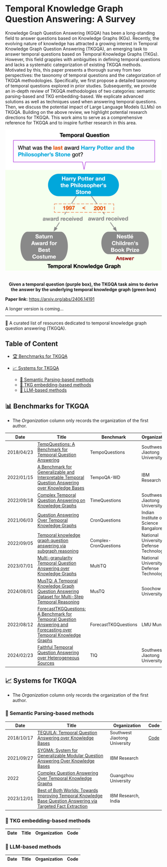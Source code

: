 # Temporal Knowledge Graph Question Answering: A Survey

Knowledge Graph Question Answering (KGQA) has been a long-standing field to answer questions based on Knowledge Graphs (KGs). Recently, the evolving nature of knowledge has attracted a growing interest in Temporal Knowledge Graph Question Answering (TKGQA), an emerging task to answer temporal questions based on Temporal Knowledge Graphs (TKGs). However, this field grapples with ambiguities in defining temporal questions and lacks a systematic categorization of existing TKGQA methods. Motivated by this, this paper presents a thorough survey from two perspectives: the taxonomy of temporal questions and the categorization of TKGQA methodologies. Specifically, we first propose a detailed taxonomy of temporal questions explored in prior studies. Subsequently, we provide an in-depth review of TKGQA methodologies of two categories: semantic parsing-based and TKG embedding-based. We explicate advanced solutions as well as techniques used when answering temporal questions. Then, we discuss the potential impact of Large Language Models (LLMs) on TKGQA. Building on the above review, we highlight potential research directions for TKGQA. This work aims to serve as a comprehensive reference for TKGQA and to inspire further research in this area.

<div align="center">
    <img width="600" src="./figures/intro-task.png" alt="TKGQA task">
    <br><br>
    <p><b>Given a temporal question (purple box), the TKGQA
task aims to derive the answer by the underlying temporal
knowledge graph (green box)</b></p>
</div>

**Paper link:** https://arxiv.org/abs/2406.14191

A longer version is coming...

---
🌟 A curated list of resources dedicated to temporal knowledge graph question answering (TKGQA).

## Table of Content

- [🏆 Benchmarks for TKGQA](#-benchmarks-for-tkgqa)

- [📈 Systems for TKGQA](#-systems-for-tkgqa)
  - [🧩 Semantic Parsing-based methods](#-semantic-parsing-based-methods)
  - [🔗 TKG embedding-based methods](#-tkg-embedding-based-methods)
  - [🤖 LLM-based methods](#-llm-based-methods)

## 📊 Benchmarks for TKGQA

- The *Organization* column only records the organization of the first author.

| Date       | Title                                                        | Benchmark             | Organization                              | Code                                                | Leaderboard                                                  |
| ---------- | ------------------------------------------------------------ | --------------------- | ----------------------------------------- | --------------------------------------------------- | ------------------------------------------------------------ |
| 2018/04/23 | [TempQuestions: A Benchmark for Temporal Question Answering](https://dl.acm.org/doi/10.1145/3184558.3191536) | TempoQuestions        | Southwest Jiaotong University             | [Code](https://github.com/zhenjia2017/tequila)      | [Leaderboard](https://paperswithcode.com/sota/question-answering-on-tempquestions) |
| 2022/01/15 | [A Benchmark for Generalizable and Interpretable Temporal Question Answering over Knowledge Bases](https://arxiv.org/abs/2201.05793) | TempoQA-WD            | IBM Research                              | [Code](https://github.com/IBM/tempqa-wd)            | [Leaderboard](https://paperswithcode.com/sota/question-answering-on-tempqa-wd) |
| 2022/09/18 | [Complex Temporal Question Answering on Knowledge Graphs](https://arxiv.org/abs/2109.08935) | TimeQuestions         | Southwest Jiaotong University             | [Code](https://exaqt.mpi-inf.mpg.de/)               | [Leaderboard](https://paperswithcode.com/sota/question-answering-on-timequestions) |
| 2021/06/03 | [Question Answering Over Temporal Knowledge Graphs](https://arxiv.org/abs/2106.01515) | CronQuestions         | Indian Institute of Science Bangalore     | [Code](https://github.com/apoorvumang/CronKGQA)     | [Leaderboard](https://paperswithcode.com/sota/question-answering-on-cronquestions) |
| 2022/09/05 | [Temporal knowledge graph question answering via subgraph reasoning](https://dl.acm.org/doi/10.1016/j.knosys.2022.109134) | Complex-CronQuestions | National University of Defense Technology | [Code](https://github.com/czy1999/SubGTR)           | [Leaderboard](https://paperswithcode.com/sota/question-answering-on-complex-cronquestions) |
| 2023/07/01 | [Multi-granularity Temporal Question Answering over Knowledge Graphs](https://aclanthology.org/2023.acl-long.637.pdf) | MultiTQ               | National University of Defense Technology | [Code](https://github.com/czy1999/MultiTQ)          | [Leaderboard](https://paperswithcode.com/sota/question-answering-on-multitq) |
| 2024/08/01 | [MusTQ: A Temporal Knowledge Graph Question Answering Dataset for Multi-Step Temporal Reasoning](https://aclanthology.org/2024.findings-acl.696.pdf) | MusTQ                 | Soochow University                        |                                                     |                                                              |
| 2022/08/12 | [ForecastTKGQuestions: A Benchmark for Temporal Question Answering and Forecasting over Temporal Knowledge Graphs](https://arxiv.org/abs/2208.06501) | ForecastTKGQuestions  | LMU Muni                                  | [Code](https://github.com/ZifengDing/ForecastTKGQA) | [Leaderboard](https://paperswithcode.com/sota/question-answering-on-timequestions) |
| 2024/02/23 | [Faithful Temporal Question Answering over Heterogeneous Sources](https://arxiv.org/abs/2402.15400) | TIQ                   | Southwest Jiaotong University             | [Code](https://github.com/zhenjia2017/TIQ)          | [Leaderboard](https://faith.mpi-inf.mpg.de/)                 |



## 📈 Systems for TKGQA

- The *Organization* column only records the organization of the first author.

### 🧩 Semantic Parsing-based methods

| Date       | Title                                                        | Organization                  | Code                                           |
| ---------- | ------------------------------------------------------------ | ----------------------------- | ---------------------------------------------- |
| 2018/10/17 | [TEQUILA: Temporal Question Answering over Knowledge Bases](https://arxiv.org/abs/1908.03650) | Southwest Jiaotong University | [Code](https://github.com/zhenjia2017/TEQUILA) |
| 2021/09/27 | [SYGMA: System for Generalizable Modular Question Answering Over Knowledge Bases](https://aclanthology.org/2022.findings-emnlp.284/) | IBM Research                  |                                                |
| 2022       | [Complex Question Answering Over Temporal Knowledge Graphs](https://link.springer.com/chapter/10.1007/978-3-031-20891-1_6) | Guangzhou University          |                                                |
| 2023/12/01 | [Best of Both Worlds: Towards Improving Temporal Knowledge Base Question Answering via Targeted Fact Extraction](https://aclanthology.org/2023.emnlp-main.287/) | IBM Research, India           |                                                |



### 🔗 TKG embedding-based methods

| Date | Title | Organization | Code |
| ---- | ----- | ------------ | ---- |



### 🤖 LLM-based methods

| Date | Title | Organization | Code |
| ---- | ----- | ------------ | ---- |

